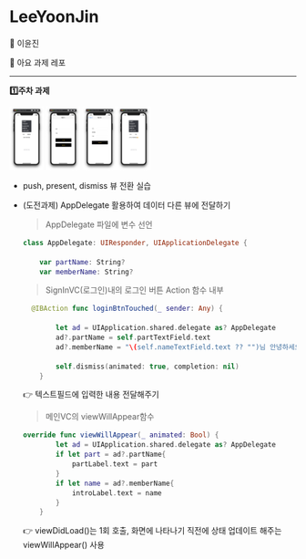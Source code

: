 # LeeYoonJin
🍏 이윤진

🍎 아요 과제 레포

---------

**1️⃣주차 과제**

<img src="./img/1-1.png" alt="2-1" style="zoom:20%;" width = "300px"/> <img src="./img/1-2.png" alt="2-1" style="zoom:20%;" width = "300px"/> <img src="./img/1-3.png" alt="2-1" style="zoom:20%;" width = "300px"/><img src="./img/1-4.png" alt="2-1" style="zoom:20%;" width = "300px"/>

* push, present, dismiss 뷰 전환 실습

* (도전과제) AppDelegate 활용하여 데이터 다른 뷰에 전달하기

  > AppDelegate 파일에 변수 선언

  ```swift
  class AppDelegate: UIResponder, UIApplicationDelegate {
    
      var partName: String?
      var memberName: String?
  ```

  > SignInVC(로그인)내의 로그인 버튼 Action 함수 내부

  ```swift
    @IBAction func loginBtnTouched(_ sender: Any) {
          
          let ad = UIApplication.shared.delegate as? AppDelegate
          ad?.partName = self.partTextField.text
          ad?.memberName = "\(self.nameTextField.text ?? "")님 안녕하세요🤗"
          
          self.dismiss(animated: true, completion: nil)
      }
  ```

  👉 텍스트필드에 입력한 내용 전달해주기

  > 메인VC의 viewWillAppear함수

  ```swift
  override func viewWillAppear(_ animated: Bool) {
          let ad = UIApplication.shared.delegate as? AppDelegate
          if let part = ad?.partName{
              partLabel.text = part
          }
          if let name = ad?.memberName{
              introLabel.text = name
          }
      }
  ```

  👉 viewDidLoad()는 1회 호출, 화면에 나타나기 직전에 상태 업데이트 해주는 viewWillAppear() 사용


